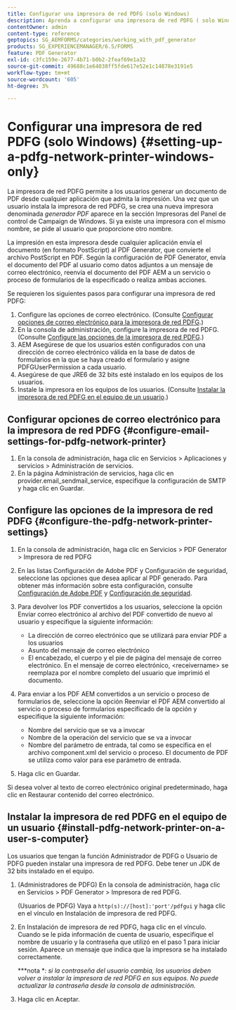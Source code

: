 ```yaml
---
title: Configurar una impresora de red PDFG (solo Windows)
description: Aprenda a configurar una impresora de red PDFG ( solo Windows )
contentOwner: admin
content-type: reference
geptopics: SG_AEMFORMS/categories/working_with_pdf_generator
products: SG_EXPERIENCEMANAGER/6.5/FORMS
feature: PDF Generator
exl-id: c3fc159e-2677-4b71-b0b2-2feaf69e1a32
source-git-commit: 49688c1e64038ff5fde617e52e1c14878e3191e5
workflow-type: tm+mt
source-wordcount: '605'
ht-degree: 3%

---
```


# Configurar una impresora de red PDFG (solo Windows) {#setting-up-a-pdfg-network-printer-windows-only}

La impresora de red PDFG permite a los usuarios generar un documento de PDF desde cualquier aplicación que admita la impresión. Una vez que un usuario instala la impresora de red PDFG, se crea una nueva impresora denominada *generador PDF* aparece en la sección Impresoras del Panel de control de Campaign de Windows. Si ya existe una impresora con el mismo nombre, se pide al usuario que proporcione otro nombre.

La impresión en esta impresora desde cualquier aplicación envía el documento (en formato PostScript) al PDF Generator, que convierte el archivo PostScript en PDF. Según la configuración de PDF Generator, envía el documento del PDF al usuario como datos adjuntos a un mensaje de correo electrónico, reenvía el documento del PDF AEM a un servicio o proceso de formularios de la especificado o realiza ambas acciones.

Se requieren los siguientes pasos para configurar una impresora de red PDFG:

1. Configure las opciones de correo electrónico. (Consulte [Configurar opciones de correo electrónico para la impresora de red PDFG](setting-pdfg-network-printer-windows.md#configure-email-settings-for-pdfg-network-printer).)
1. En la consola de administración, configure la impresora de red PDFG. (Consulte [Configure las opciones de la impresora de red PDFG](setting-pdfg-network-printer-windows.md#configure-the-pdfg-network-printer-settings).)
1. AEM Asegúrese de que los usuarios estén configurados con una dirección de correo electrónico válida en la base de datos de formularios en la que se haya creado el formulario y asigne PDFGUserPermission a cada usuario. <!-- Fix broken link See Setting up and organizing users -->
1. Asegúrese de que JRE6 de 32 bits esté instalado en los equipos de los usuarios.
1. Instale la impresora en los equipos de los usuarios. (Consulte [Instalar la impresora de red PDFG en el equipo de un usuario](setting-pdfg-network-printer-windows.md#install-pdfg-network-printer-on-a-user-s-computer).)

## Configurar opciones de correo electrónico para la impresora de red PDFG {#configure-email-settings-for-pdfg-network-printer}

1. En la consola de administración, haga clic en Servicios > Aplicaciones y servicios > Administración de servicios.
1. En la página Administración de servicios, haga clic en provider.email_sendmail_service, especifique la configuración de SMTP y haga clic en Guardar.

## Configure las opciones de la impresora de red PDFG {#configure-the-pdfg-network-printer-settings}

1. En la consola de administración, haga clic en Servicios > PDF Generator > Impresora de red PDFG
1. En las listas Configuración de Adobe PDF y Configuración de seguridad, seleccione las opciones que desea aplicar al PDF generado. Para obtener más información sobre esta configuración, consulte [Configuración de Adobe PDF](/help/forms/using/admin-help/configuring-pdf-settings.md#configuring-adobe-pdf-settings) y [Configuración de seguridad](/help/forms/using/admin-help/configuring-security-settings.md#configuring-security-settings).
1. Para devolver los PDF convertidos a los usuarios, seleccione la opción Enviar correo electrónico al archivo del PDF convertido de nuevo al usuario y especifique la siguiente información:

   * La dirección de correo electrónico que se utilizará para enviar PDF a los usuarios
   * Asunto del mensaje de correo electrónico
   * El encabezado, el cuerpo y el pie de página del mensaje de correo electrónico. En el mensaje de correo electrónico, &lt;receivername> se reemplaza por el nombre completo del usuario que imprimió el documento.

1. Para enviar a los PDF AEM convertidos a un servicio o proceso de formularios de, seleccione la opción Reenviar el PDF AEM convertido al servicio o proceso de formularios especificado de la opción y especifique la siguiente información:

   * Nombre del servicio que se va a invocar
   * Nombre de la operación del servicio que se va a invocar
   * Nombre del parámetro de entrada, tal como se especifica en el archivo component.xml del servicio o proceso. El documento de PDF se utiliza como valor para ese parámetro de entrada.

1. Haga clic en Guardar.

Si desea volver al texto de correo electrónico original predeterminado, haga clic en Restaurar contenido del correo electrónico.

## Instalar la impresora de red PDFG en el equipo de un usuario {#install-pdfg-network-printer-on-a-user-s-computer}

Los usuarios que tengan la función Administrador de PDFG o Usuario de PDFG pueden instalar una impresora de red PDFG. Debe tener un JDK de 32 bits instalado en el equipo.

1. (Administradores de PDFG) En la consola de administración, haga clic en Servicios > PDF Generator > Impresora de red PDFG.

   (Usuarios de PDFG) Vaya a `http(s)://[host]:'port'/pdfgui` y haga clic en el vínculo en Instalación de impresora de red PDFG.

1. En Instalación de impresora de red PDFG, haga clic en el vínculo. Cuando se le pida información de cuenta de usuario, especifique el nombre de usuario y la contraseña que utilizó en el paso 1 para iniciar sesión. Aparece un mensaje que indica que la impresora se ha instalado correctamente.

   ***nota **: si la contraseña del usuario cambia, los usuarios deben volver a instalar la impresora de red PDFG en sus equipos. No puede actualizar la contraseña desde la consola de administración.*

1. Haga clic en Aceptar.
